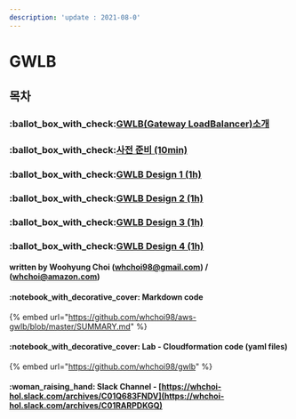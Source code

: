 ```yaml
---
description: 'update : 2021-08-0'
---
```


# GWLB

## 목차&#x20;

### :ballot\_box\_with\_check:[GWLB(Gateway LoadBalancer)소개](gwlb-overview.md)

### :ballot\_box\_with\_check:[사전 준비 (10min)](prepare.md)

### :ballot\_box\_with\_check:[GWLB Design 1 (1h)](gwlb-design1.md)

### :ballot\_box\_with\_check:[GWLB Design 2 (1h)](gwlb-design2.md)

### :ballot\_box\_with\_check:[GWLB Design 3 (1h)](gwlb-design3.md)

### :ballot\_box\_with\_check:[GWLB Design 4 (1h)](gwlb-design4.md)



#### written by Woohyung Choi (whchoi98@gmail.com) / (whchoi@amazon.com)

#### :notebook\_with\_decorative\_cover: Markdown code

{% embed url="https://github.com/whchoi98/aws-gwlb/blob/master/SUMMARY.md" %}

#### &#x20;:notebook\_with\_decorative\_cover: Lab - Cloudformation code (yaml files)

{% embed url="https://github.com/whchoi98/gwlb" %}

#### &#x20;:woman\_raising\_hand: Slack Channel - [https://whchoi-hol.slack.com/archives/C01Q683FNDV](https://whchoi-hol.slack.com/archives/C01RARPDKGQ)





